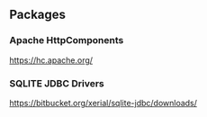 ## Packages

### Apache HttpComponents

https://hc.apache.org/

### SQLITE JDBC Drivers

https://bitbucket.org/xerial/sqlite-jdbc/downloads/
